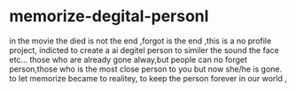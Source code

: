 # memorize-degital-personl
in the movie <kk> the died is not the end ,forgot is the end ,this is a no profile project, indicted to create a ai degitel person to similer the sound the face etc... 
those who are already gone alway,but people can no forget person,those who is the most close person to you but now she/he is gone. 
to let memorize became to realitey, to keep the person forever in our world ,
